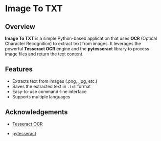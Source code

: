 # Image To TXT

## Overview

**Image To TXT** is a simple Python-based application that uses **OCR** (Optical Character Recognition) to extract text from images. It leverages the powerful **Tesseract OCR** engine and the **pytesseract** library to process image files and return the text content.

## Features

- Extracts text from images (.png, .jpg, etc.)
- Saves the extracted text in `.txt` format
- Easy-to-use command-line interface
- Supports multiple languages

## Acknowledgements

- [Tesseract OCR](https://github.com/tesseract-ocr/tesseract)
    
- [pytesseract](https://github.com/madmaze/pytesseract)